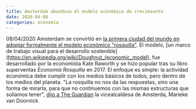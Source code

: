 ```yaml
---
title: Amsterdam abandona el modelo económico de crecimiento
date: 2020-04-08
categories: economía
---
```


08/04/2020 Amsterdam se convirtió en [la primera ciudad del mundo en adoptar formalmente el modelo económico "rosquilla"](https://www.theguardian.com/world/2020/apr/08/amsterdam-doughnut-model-mend-post-coronavirus-economy). El modelo, [un marco de trabajo visual para el desarrollo sostenible](https://en.wikipedia.org/wiki/Doughnut_(economic_model), fue desarrollado por la economista Kate Raworth y se hizo popular tras su libro superventas *Economía Rosquilla* en 2017. El enfoque es simple: la actividad económica debe cumplir con los medios básicos de todos, pero dentro de los medios del planeta. "La rosquilla no nos da las respuestas, sino una forma de mirarla, para que no continuemos con las mismas estructuras que solíamos tener", [dijo a The Guardian](https://www.theguardian.com/world/2020/apr/08/amsterdam-doughnut-model-mend-post-coronavirus-economy) la vicealcaldesa de Amsterda, Marieke van Doornick.

<!-- more -->
